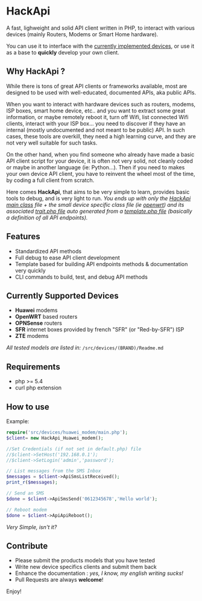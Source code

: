 # HackApi

A fast, lighweight  and solid API client written in PHP, to interact with various devices (mainly Routers, Modems or Smart Home hardware). 

You can use it to interface with the [currently implemented devices](src/devices/), or use it as a base to **quickly** develop your own client.


## Why HackApi ?

While there is tons of great API clients or frameworks available, most are designed to be used with well-educated, documented APIs, aka public APIs.

When you want to interact with hardware devices such as routers, modems, ISP boxes, smart home device, etc..  and you want to extract some great information, or maybe remotely reboot it, turn off Wifi, list connected Wifi clients, interact with your ISP box... you need to discover if they have an internal (mostly undocumented and not meant to be public) API. In such cases, these tools are overkill, they need a high learning curve, and they are not very well suitable for such tasks.

On the other hand, when you find someone who already have made a basic API client script for your device, it is often not very solid, not cleanly coded or maybe in another language (ie: Python...). Then if you need to makes your own device API client, you have to reinvent the wheel most of the time, by coding a full client from scratch.

Here comes **HackApi**, that aims to be very simple to learn, provides basic tools to debug, and is very light to run. *You ends up with only the [HackApi main class](src/HackApi.php) file + the *small* device specific class file (ie [openwrt](src/devices/openwrt/main.php)) and its associated [trait.php file](src/devices/openwrt/trait.php) auto generated  from a [template.php file](src/devices/openwrt.php) (basically a definition of all API endpoints).*

## Features

- Standardized API methods
- Full debug to ease API client development
- Template based for building API endpoints methods & documentation very quickly
- CLI commands to build, test, and debug API methods

## Currently Supported Devices

- **Huawei** modems
- **OpenWRT** based routers
- **OPNSense** routers
- **SFR** internet boxes provided by french "SFR" (or "Red-by-SFR") ISP
- **ZTE** modems

*All tested models are listed in:* `/src/devices/(BRAND)/Readme.md`


## Requirements

- php >= 5.4
- curl php extension


## How to use

Example:

```php
require('src/devices/huawei_modem/main.php');
$client= new HackApi_Huawei_modem();

//Set Credentials (if not set in default.php) file
//$client->SetHost('192.168.0.1');
//$client->SetLogin('admin','password');

// List messages from the SMS Inbox
$messages = $client->ApiSmsListReceived();
print_r($messages);

// Send an SMS
$done = $client->ApiSmsSend('0612345678','Hello world');

// Reboot modem
$done = $client->ApiApiReboot();
```

*Very Simple, isn't it?*


## Contribute

- Please submit the products models that you have tested
- Write new device specifics clients and submit them back
- Enhance the documentation : *yes, I know, my english writing sucks!*
- Pull Requests are always **welcome**!

Enjoy!
